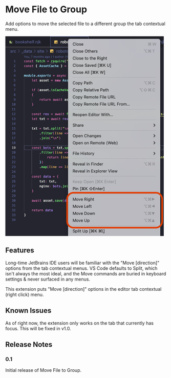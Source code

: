 # Move File to Group

Add options to move the selected file to a different group the tab contextual menu.

![Move commands in the tab contextual menu](images/screenshot.png)

## Features

Long-time JetBrains IDE users will be familiar with the "Move [direction]" options from the tab contextual menus. VS Code defaults to Split, which isn't always the most ideal, and the Move commands are buried in keyboard settings & never surfaced in any menus.

This extension puts "Move [direction]" options in the editor tab contextual (right click) menu.

## Known Issues

As of right now, the extension only works on the tab that currently has focus. This will be fixed in v1.0.

## Release Notes

### 0.1

Initial release of Move File to Group.
